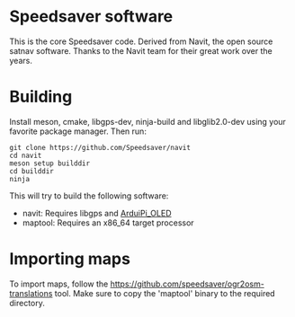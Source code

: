 # Speedsaver software #

This is the core Speedsaver code. Derived from Navit, the open source satnav software. Thanks to the Navit team for their great work over the years.

# Building #

Install meson, cmake, libgps-dev, ninja-build and libglib2.0-dev using your favorite package manager. Then run:

```
git clone https://github.com/Speedsaver/navit
cd navit
meson setup builddir
cd builddir
ninja
```

This will try to build the following software:

- navit: Requires libgps and [ArduiPi_OLED](https://github.com/Speedsaver/ArduiPi_OLED)
- maptool: Requires an x86_64 target processor

# Importing maps #

To import maps, follow the https://github.com/speedsaver/ogr2osm-translations tool. Make sure to copy the 'maptool' binary to the required directory.
